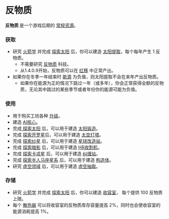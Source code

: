 # 反物质
<strong>
          反物质
    </strong>
       是一个游戏后期的 <a href="?file=003-资源大全/005-资源介绍#常规资源">常规资源</a>。      

### 获取
<ul>
      <li>研究 <a href="?file=001-猫咪百科/03-科学/01-科学#火箭学">火箭学</a> 并完成 <a href="?file=001-猫咪百科/07-空间/01-地面控制#探索太阳">探索太阳</a> 后，你可以建造
        <a href="?file=001-猫咪百科/07-空间/07-太阳#太阳提取">太阳提取</a>，每个每年产生 1 反物质。
      <ul>
          <li>不需要研究 <a href="?file=001-猫咪百科/03-科学/01-科学#反物质">反物质</a> 科技。
        <li>
              从1.4.0.9开始，反物质可以在
          <a href="?file=001-猫咪百科/03-科学/08-时间#红移">红移</a> 中正常产出。
        </li>
      </ul>
<li> 如果你在冬季一年结束时 <a href="?file=003-资源大全/17-能源">能源</a> 为负值，则太阳提取不会在来年产出反物质。
     <ul><li>如果你在能源为正的情况下跳过一年（或多年），你会正常获得全额的反物质，无论其中跳过的某些季节或者年份你的能源可能为负值。
         </li></ul>
  </ul>


### 使用
<ul>
      <li>
            用于购买工坊各种 <a href="?file=001-猫咪百科/04-工坊/01-升级">升级</a>。
      </li>
      <li>
            建造 <a href="?file=001-猫咪百科/01-建筑物/09-超级建筑物#AI核心">AI核心</a>。
    </li>
<li>完成<a href="?file=001-猫咪百科/07-空间/01-地面控制#探索太阳">
              探索太阳</a> 后，可以用于建造 <a href="?file=001-猫咪百科/07-空间/07-太阳#太阳锻造">太阳锻造</a>。
      <li>
           完成 <a href="?file=001-猫咪百科/07-空间/01-地面控制#探索开罗星">探索开罗星</a>后，可以用于建造 <a href="?file=001-猫咪百科/07-空间/09-开罗#太空灯塔">太空灯塔</a>。
      </li>
      <li>完成 <a href="?file=001-猫咪百科/07-空间/01-地面控制#探索纱星">探索纱星</a> 后，可以用于建造 <a href="?file=001-猫咪百科/07-空间/10-纱星#星球改造站">星球改造站</a>。
      </li>
      <li>完成 <a href="?file=001-猫咪百科/07-空间/01-地面控制#探索暗影">探索暗影</a> 后，可以用于建造 <a href="?file=001-猫咪百科/07-空间/11-暗影#HR收割机">HR收割机</a>。
      </li>
      <li>完成 <a href="?file=001-猫咪百科/07-空间/01-地面控制#探索卡戎星">探索卡戎星</a> 后，可以用于建造 <a href="?file=001-猫咪百科/07-空间/12-卡戎#纠缠站">纠缠站</a>。
      </li>
       <li>完成 <a href="?file=001-猫咪百科/07-空间/01-地面控制#探索半人马座星系">探索半人马座星系</a> 后，可以用于建造 <a href="?file=001-猫咪百科/07-空间/13-半人马座星系#构造体">构造体</a>。
      </li>
     <li>研究 <a href="?file=001-猫咪百科/03-科学/01-科学#虚空领域">虚空领域</a> 后，可以用于建造 <a href="?file=001-猫咪百科/08-时间#虚空抽取">虚空抽取</a>。
      </li>
    </ul>

### 存储
<ul>
      <li>
            研究 <a href="?file=001-猫咪百科/03-科学/01-科学#火箭学">
              火箭学</a> 并完成 <a href="?file=001-猫咪百科/07-空间/01-地面控制#探索太阳"> 探索太阳</a> 后，你可以建造
        <a href="?file=001-猫咪百科/07-空间/07-太阳#收容室">收容室</a>，
            每个提供 100 反物质上限。
      </li>
    <li> 每个 <a href="?file=001-猫咪百科/07-空间/07-太阳#散热器">散热器</a> 可以将收容室的反物质库存容量提高 2%，同时也会使收容室的能源消耗提高 1%。
    </li>
    </ul>

